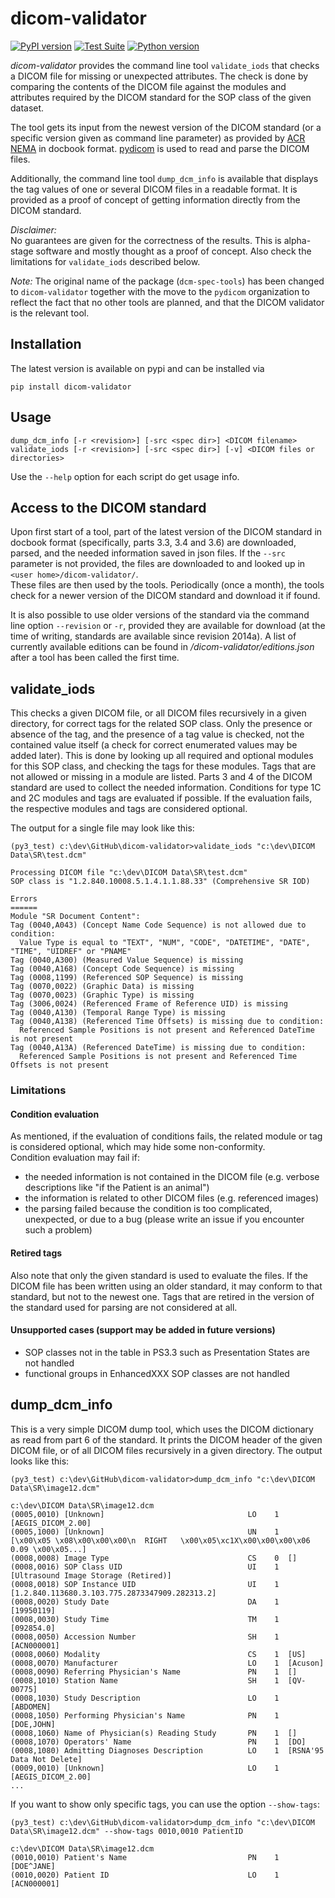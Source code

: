 # dicom-validator

[![PyPI version](https://badge.fury.io/py/dicom-validator.svg)](https://pypi.org/project/dicom-validator) [![Test Suite](https://github.com/pydicom/dicom-validator/workflows/Testsuite/badge.svg)](https://github.com/pydicom/dicom-validator/actions) [![Python version](https://img.shields.io/pypi/pyversions/dicom-validator.svg)](https://pypi.org/project/dicom-validator)

*dicom-validator* provides the command line tool `validate_iods` that 
checks a DICOM file for missing or unexpected attributes. The check is done by
comparing the contents of the DICOM file against the modules and 
attributes required by the DICOM standard for the SOP class of the given  
dataset.

The tool gets its input from the newest version of the DICOM standard (or a 
specific version given as command line parameter) as provided by
[ACR NEMA](http://medical.nema.org/) in docbook format.
[pydicom](https://github.com/pydicom/pydicom) is used to read and parse 
the DICOM files. 

Additionally, the command line tool `dump_dcm_info` is available that displays 
the tag values of one or several DICOM files in a readable format. It is
provided as a proof of concept of getting information directly from the
DICOM standard.

*Disclaimer:*  
No guarantees are given for the correctness of the results.
This is alpha-stage software and mostly thought as a proof of concept.
Also check the limitations for `validate_iods` described below.

*Note:*
The original name of the package (`dcm-spec-tools`) has been 
changed to `dicom-validator` together with the move to the `pydicom` 
organization to reflect the fact that no other tools are planned, and that the 
DICOM validator is the relevant tool.


## Installation

The latest version is available on pypi and can be installed via
```
pip install dicom-validator
```

## Usage
```
dump_dcm_info [-r <revision>] [-src <spec dir>] <DICOM filename>
validate_iods [-r <revision>] [-src <spec dir>] [-v] <DICOM files or directories>
```
Use the `--help` option for each script do get usage info.

## Access to the DICOM standard

Upon first start of a tool, part of the latest version of the DICOM standard
in docbook format (specifically, parts 3.3, 3.4 and 3.6) are downloaded, 
parsed, and the needed information saved in json files. If the `--src` 
parameter is not provided, the files are downloaded to and looked up in
`<user home>/dicom-validator/`.    
These files are then used by the tools. Periodically (once a month), the tools
check for a newer version of the DICOM standard and download it if found.

It is also possible to use older versions of the standard via the command line 
option `--revision` or `-r`, provided they are available for download 
(at the time of writing, standards are available since revision 2014a). A 
list of currently available editions can be found in
*<user home>/dicom-validator/editions.json* after a tool has been called 
the first time.

## validate_iods

This checks a given DICOM file, or all DICOM files recursively in a given
directory, for correct tags for the related SOP class. Only the presence or  
absence of the tag, and the presence of a tag value is checked, not the
contained value itself (a check for correct enumerated values may be added later).
This is done by looking up all required and optional modules for this
SOP class, and checking the tags for these modules. Tags that are not allowed or
missing in a module are listed. Parts 3 and 4 of the DICOM standard are used
to collect the needed information.
Conditions for type 1C and 2C modules and tags are evaluated if possible.
If the evaluation fails, the respective modules and tags are considered
optional. 

The output for a single file may look like this:
```
(py3_test) c:\dev\GitHub\dicom-validator>validate_iods "c:\dev\DICOM Data\SR\test.dcm"

Processing DICOM file "c:\dev\DICOM Data\SR\test.dcm"
SOP class is "1.2.840.10008.5.1.4.1.1.88.33" (Comprehensive SR IOD)

Errors
======
Module "SR Document Content":
Tag (0040,A043) (Concept Name Code Sequence) is not allowed due to condition:
  Value Type is equal to "TEXT", "NUM", "CODE", "DATETIME", "DATE", "TIME", "UIDREF" or "PNAME"
Tag (0040,A300) (Measured Value Sequence) is missing
Tag (0040,A168) (Concept Code Sequence) is missing
Tag (0008,1199) (Referenced SOP Sequence) is missing
Tag (0070,0022) (Graphic Data) is missing
Tag (0070,0023) (Graphic Type) is missing
Tag (3006,0024) (Referenced Frame of Reference UID) is missing
Tag (0040,A130) (Temporal Range Type) is missing
Tag (0040,A138) (Referenced Time Offsets) is missing due to condition:
  Referenced Sample Positions is not present and Referenced DateTime is not present
Tag (0040,A13A) (Referenced DateTime) is missing due to condition:
  Referenced Sample Positions is not present and Referenced Time Offsets is not present
```

### Limitations

#### Condition evaluation
As mentioned, if the evaluation of conditions fails, the related module or 
tag is considered optional, which may hide some non-conformity.  
Condition evaluation may fail if:
- the needed information is not contained in the DICOM file (e.g. verbose
  descriptions like "if the Patient is an animal")
- the information is related to other DICOM files (e.g. referenced images)
- the parsing failed because the condition is too complicated, unexpected,
  or due to a bug (please write an issue if you encounter such a problem)
  
#### Retired tags 
Also note that only the given standard is used to evaluate the files. If 
the DICOM file has been written using an older standard, it may conform to 
that standard, but not to the newest one. Tags that are retired in the 
version of the standard used for parsing are not considered at all.

#### Unsupported cases (support may be added in future versions)
- SOP classes not in the table in PS3.3 such as Presentation States are not 
  handled
- functional groups in EnhancedXXX SOP classes are not handled


## dump_dcm_info

This is a very simple DICOM dump tool, which uses 
the DICOM dictionary as read from part 6 of the standard. It prints the 
DICOM header of the given DICOM file, or of all DICOM files recursively in a 
given directory. The output looks like this:
```
(py3_test) c:\dev\GitHub\dicom-validator>dump_dcm_info "c:\dev\DICOM 
Data\SR\image12.dcm"

c:\dev\DICOM Data\SR\image12.dcm
(0005,0010) [Unknown]                                LO    1  [AEGIS_DICOM_2.00]
(0005,1000) [Unknown]                                UN    1  [\x00\x05 \x08\x00\x00\x00\n  RIGHT   \x00\x05\xc1X\x00\x00\x00\x06 0.09 \x00\x05...]
(0008,0008) Image Type                               CS    0  []
(0008,0016) SOP Class UID                            UI    1  [Ultrasound Image Storage (Retired)]
(0008,0018) SOP Instance UID                         UI    1  [1.2.840.113680.3.103.775.2873347909.282313.2]
(0008,0020) Study Date                               DA    1  [19950119]
(0008,0030) Study Time                               TM    1  [092854.0]
(0008,0050) Accession Number                         SH    1  [ACN000001]
(0008,0060) Modality                                 CS    1  [US]
(0008,0070) Manufacturer                             LO    1  [Acuson]
(0008,0090) Referring Physician's Name               PN    1  []
(0008,1010) Station Name                             SH    1  [QV-00775]
(0008,1030) Study Description                        LO    1  [ABDOMEN]
(0008,1050) Performing Physician's Name              PN    1  [DOE,JOHN]
(0008,1060) Name of Physician(s) Reading Study       PN    1  []
(0008,1070) Operators' Name                          PN    1  [DO]
(0008,1080) Admitting Diagnoses Description          LO    1  [RSNA'95 Data Not Delete]
(0009,0010) [Unknown]                                LO    1  [AEGIS_DICOM_2.00]
...
```

If you want to show only specific tags, you can use the option `--show-tags`:
```
(py3_test) c:\dev\GitHub\dicom-validator>dump_dcm_info "c:\dev\DICOM Data\SR\image12.dcm" --show-tags 0010,0010 PatientID

c:\dev\DICOM Data\SR\image12.dcm
(0010,0010) Patient's Name                           PN    1  [DOE^JANE]
(0010,0020) Patient ID                               LO    1  [ACN000001]
```
